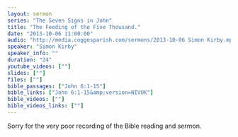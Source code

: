 ```yaml
---
layout: sermon
series: "The Seven Signs in John"
title: "The Feeding of the Five Thousand."
date: "2013-10-06 11:00:00"
audio: "http://media.coggesparish.com/sermons/2013-10-06 Simon Kirby.mp3"
speaker: "Simon Kirby"
speaker_info: ""
duration: "24"
youtube_videos: [""]
slides: [""]
files: [""]
bible_passages: ["John 6:1-15"]
bible_links: ["John 6:1-15&amp;version=NIVUK"]
bible_videos: [""]
bible_videos_links: [""]
---
```


Sorry for the very poor recording of the Bible reading and sermon.
